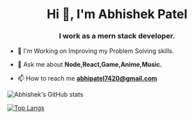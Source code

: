 <h1 align="center">Hi 👋, I'm Abhishek Patel</h1>
<h3 align="center">I work as a mern stack developer.</h3>

- 🎯 I'm Working on Improving my Problem Solving skills.

- 💬 Ask me about **Node,React,Game,Anime,Music.**

- 📫 How to reach me **abhipatel7420@gmail.com**

![Abhishek's GitHub stats](https://github-readme-stats.vercel.app/api?username=abhipatel7&show_icons=true&theme=radical&show_icons=true&count_private=true)
    
[![Top Langs](https://github-readme-stats.vercel.app/api/top-langs/?username=abhipatel7&langs_count=8)](https://github.com/abhipatel7/github-readme-stats&theme=radical&show_icons=true&count_private=true)
